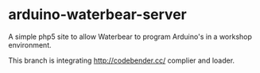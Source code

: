 arduino-waterbear-server
========================

A simple php5 site to allow Waterbear to program Arduino's in a workshop environment.

This branch is integrating http://codebender.cc/ complier and loader.
